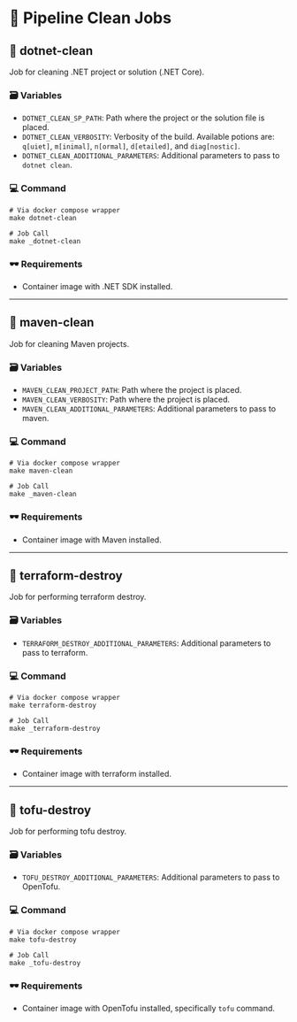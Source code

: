 # 🧼 Pipeline Clean Jobs

## 🧹 dotnet-clean
Job for cleaning .NET project or solution (.NET Core).

### 🗃️ Variables
- `DOTNET_CLEAN_SP_PATH`: Path where the project or the solution file is placed.
- `DOTNET_CLEAN_VERBOSITY`: Verbosity of the build. Available potions are: `q[uiet]`, `m[inimal]`, `n[ormal]`, `d[etailed]`, and `diag[nostic]`.
- `DOTNET_CLEAN_ADDITIONAL_PARAMETERS`: Additional parameters to pass to `dotnet clean`.

### 💻 Command
```Shell
# Via docker compose wrapper
make dotnet-clean

# Job Call
make _dotnet-clean
```

### 🕶️ Requirements
- Container image with .NET SDK installed.

---

## 🧹 maven-clean
Job for cleaning Maven projects.

### 🗃️ Variables
- `MAVEN_CLEAN_PROJECT_PATH`: Path where the project is placed.
- `MAVEN_CLEAN_VERBOSITY`: Path where the project is placed.
- `MAVEN_CLEAN_ADDITIONAL_PARAMETERS`: Additional parameters to pass to maven.

### 💻 Command
```Shell
# Via docker compose wrapper
make maven-clean

# Job Call
make _maven-clean
```

### 🕶️ Requirements
- Container image with Maven installed.

---

## 🧹 terraform-destroy
Job for performing terraform destroy.

### 🗃️ Variables
- `TERRAFORM_DESTROY_ADDITIONAL_PARAMETERS`: Additional parameters to pass to terraform.

### 💻 Command
```Shell
# Via docker compose wrapper
make terraform-destroy

# Job Call
make _terraform-destroy
```

### 🕶️ Requirements
- Container image with terraform installed.

---

## 🧹 tofu-destroy
Job for performing tofu destroy.

### 🗃️ Variables
- `TOFU_DESTROY_ADDITIONAL_PARAMETERS`: Additional parameters to pass to OpenTofu.

### 💻 Command
```Shell
# Via docker compose wrapper
make tofu-destroy

# Job Call
make _tofu-destroy
```

### 🕶️ Requirements
- Container image with OpenTofu installed, specifically `tofu` command.

